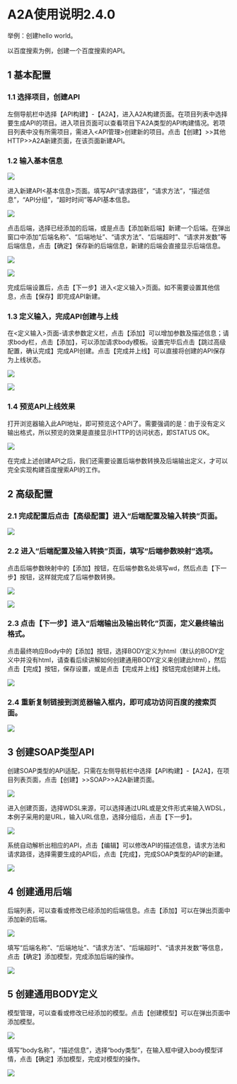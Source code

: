# A2A使用说明2.4.0
举例：创建hello world。

以百度搜索为例，创建一个百度搜索的API。

## 1 基本配置
### 1.1 选择项目，创建API

左侧导航栏中选择【API构建】-【A2A】，进入A2A构建页面。在项目列表中选择要生成API的项目。进入项目页面可以查看项目下A2A类型的API构建情况。若项目列表中没有所需项目，需进入<API管理>创建新的项目。点击【创建】>>其他HTTP>>A2A新建页面，在该页面新建API。

### 1.2 输入基本信息

![](https://github.com/zhangwanjun111/OrchsymHelp/raw/master/A2A2.4.0/image.png)

进入新建API<基本信息>页面。填写API“请求路径”，“请求方法”，“描述信息”，“API分组”，“超时时间”等API基本信息。

![](https://github.com/zhangwanjun111/OrchsymHelp/raw/master/A2A2.4.0/image%201.png)

点击后端，选择已经添加的后端，或是点击【添加新后端】新建一个后端。在弹出窗口中添加“后端名称”、“后端地址”、“请求方法”、“后端超时”、“请求并发数”等后端信息，点击【确定】保存新的后端信息，新建的后端会直接显示后端信息。

![](https://github.com/zhangwanjun111/OrchsymHelp/raw/master/A2A2.4.0/image%202.png)

![](https://github.com/zhangwanjun111/OrchsymHelp/raw/master/A2A2.4.0/image%203.png)

完成后端设置后，点击【下一步】进入<定义输入>页面。如不需要设置其他信息，点击【保存】即完成API新建。

### 1.3 定义输入，完成API创建与上线

在<定义输入>页面-请求参数定义栏，点击【添加】可以增加参数及描述信息；请求body栏，点击【添加】，可以添加请求body模板。设置完毕后点击【跳过高级配置，确认完成】完成API创建。点击【完成并上线】可以直接将创建的API保存为上线状态。

![](https://github.com/zhangwanjun111/OrchsymHelp/raw/master/A2A2.4.0/image%204.png)

![](https://github.com/zhangwanjun111/OrchsymHelp/raw/master/A2A2.4.0/image%205.png)

### 1.4 预览API上线效果

打开浏览器输入此API地址，即可预览这个API了。需要强调的是：由于没有定义输出格式，所以预览的效果是直接显示HTTP的访问状态，即STATUS OK。

![](https://github.com/zhangwanjun111/OrchsymHelp/raw/master/A2A2.4.0/image%206.png)

在完成上述创建API之后，我们还需要设置后端参数转换及后端输出定义，才可以完全实现构建百度搜索API的工作。

## 2 高级配置
### 2.1 完成配置后点击【高级配置】进入“后端配置及输入转换”页面。

![](https://github.com/zhangwanjun111/OrchsymHelp/raw/master/A2A2.4.0/image%207.png)

### 2.2 进入“后端配置及输入转换”页面，填写“后端参数映射”选项。        

点击后端参数映射中的【添加】按钮，在后端参数名处填写wd，然后点击【下一步】按钮，这样就完成了后端参数转换。 

![](https://github.com/zhangwanjun111/OrchsymHelp/raw/master/A2A2.4.0/image%208.png)

![](https://github.com/zhangwanjun111/OrchsymHelp/raw/master/A2A2.4.0/image%209.png)

### 2.3 点击【下一步】进入“后端输出及输出转化”页面，定义最终输出格式。

点击最终响应Body中的【添加】按钮，选择BODY定义为html（默认的BODY定义中并没有html，请查看后续讲解如何创建通用BODY定义来创建此html），然后点击【完成】按钮，保存设置，或是点击【完成并上线】按钮完成创建并上线。

![](https://github.com/zhangwanjun111/OrchsymHelp/raw/master/A2A2.4.0/image%2010.png)

### 2.4 重新复制链接到浏览器输入框内，即可成功访问百度的搜索页面。

![](https://github.com/zhangwanjun111/OrchsymHelp/raw/master/A2A2.4.0/image%2011.png) 

## 3 创建SOAP类型API

创建SOAP类型的API适配，只需在左侧导航栏中选择【API构建】-【A2A】，在项目列表页面，点击【创建】>>SOAP>>A2A新建页面。

![](https://github.com/zhangwanjun111/OrchsymHelp/raw/master/A2A2.4.0/image%2012.png)

进入创建页面，选择WDSL来源，可以选择通过URL或是文件形式来输入WDSL，本例子采用的是URL，输入URL信息，选择分组后，点击【下一步】。

![](https://github.com/zhangwanjun111/OrchsymHelp/raw/master/A2A2.4.0/image%2013.png)

系统自动解析出相应的API，点击【编辑】可以修改API的描述信息，请求方法和请求路径，选择需要生成的API后，点击【完成】，完成SOAP类型的API的新建。

![](https://github.com/zhangwanjun111/OrchsymHelp/raw/master/A2A2.4.0/image%2014.png)

## 4 创建通用后端

后端列表，可以查看或修改已经添加的后端信息。点击【添加】可以在弹出页面中添加新的后端。

![](https://github.com/zhangwanjun111/OrchsymHelp/raw/master/A2A2.4.0/image%2015.png)

填写“后端名称”、“后端地址”、“请求方法”、“后端超时”、“请求并发数”等信息，点击【确定】添加模型，完成添加后端的操作。

![](https://github.com/zhangwanjun111/OrchsymHelp/raw/master/A2A2.4.0/image%2016.png)

## 5 创建通用BODY定义

模型管理，可以查看或修改已经添加的模型。点击【创建模型】可以在弹出页面中添加模型。

![](https://github.com/zhangwanjun111/OrchsymHelp/raw/master/A2A2.4.0/image%2017.png)

填写“body名称”，“描述信息”，选择“body类型”，在输入框中键入body模型详情，点击【确定】添加模型，完成对模型的操作。

![](https://github.com/zhangwanjun111/OrchsymHelp/raw/master/A2A2.4.0/image%2018.png)
